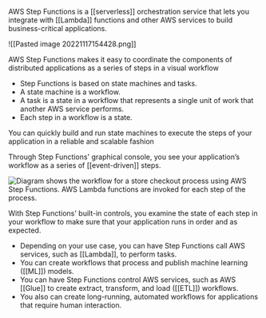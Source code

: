 AWS Step Functions is a [[serverless]] orchestration service that lets you integrate with [[Lambda]] functions and other AWS services to build business-critical applications.

![[Pasted image 20221117154428.png]]

AWS Step Functions makes it easy to coordinate the components of distributed applications as a series of steps in a visual workflow

*   Step Functions is based on state machines and tasks. 
*   A state machine is a workflow. 
*   A task is a state in a workflow that represents a single unit of work that another AWS service performs. 
*   Each step in a workflow is a state.

You can quickly build and run state machines to execute the steps of your application in a reliable and scalable fashion

Through Step Functions' graphical console, you see your application’s workflow as a series of [[event-driven]] steps.

![Diagram shows the workflow for a store checkout process using AWS Step Functions. AWS Lambda functions are invoked for each step of the process.](https://d1.awsstatic.com/video-thumbs/Step-Functions/AWS_Step_Functions_HIW.bc3d2930f00dd0401269367b8e8617a7dba5915c.png)

With Step Functions' built-in controls, you examine the state of each step in your workflow to make sure that your application runs in order and as expected. 

*   Depending on your use case, you can have Step Functions call AWS services, such as [[Lambda]], to perform tasks. 
*   You can create workflows that process and publish machine learning ([[ML]]) models. 
*   You can have Step Functions control AWS services, such as AWS [[Glue]] to create extract, transform, and load ([[ETL]]) workflows. 
*   You also can create long-running, automated workflows for applications that require human interaction.